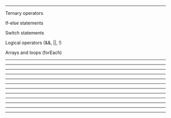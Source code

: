 
_________________________
Ternary operators

If-else statements

Switch statements

Logical operators (&&, ||, !)

Arrays and loops (forEach)
_________________________________
_________________________________
_________________________________
_________________________________
_________________________________
_________________________________
_________________________________
_________________________________
_________________________________
_________________________________
_________________________________
_________________________________